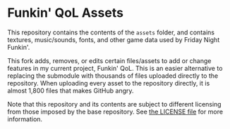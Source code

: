 # Funkin' QoL Assets

This repository contains the contents of the `assets` folder, and contains textures, music/sounds, fonts, and other game data used by Friday Night Funkin'.

This fork adds, removes, or edits certain files/assets to add or change features in my current project, Funkin' QoL.
This is an easier alternative to replacing the submodule with thousands of files uploaded directly to the repository.
When uploading every asset to the repository directly, it is almost 1,800 files that makes GitHub angry.

Note that this repository and its contents are subject to different licensing from those imposed by the base repository. See [the LICENSE file](./LICENSE.md) for more information.
